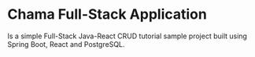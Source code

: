 # Chama Full-Stack Application
Is a simple Full-Stack Java-React CRUD tutorial sample project built using Spring Boot, React and PostgreSQL.
